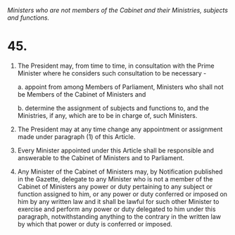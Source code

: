 *Ministers who are not members of the Cabinet and their Ministries, subjects and functions.*

# 45.

1. The President may, from time to time, in consultation with the Prime Minister where he considers such consultation to be necessary -

    a. appoint from among Members of Parliament, Ministers who shall not be Members of the Cabinet of Ministers and

    b. determine the assignment of subjects and functions to, and the Ministries, if any, which are to be in charge of, such Ministers.

2. The President may at any time change any appointment or assignment made under paragraph (1) of this Article.

3. Every Minister appointed under this Article shall be responsible and answerable to the Cabinet of Ministers and to Parliament.

4. Any Minister of the Cabinet of Ministers may, by Notification published in the Gazette, delegate to any Minister who is not a member of the Cabinet of Ministers any power or duty pertaining to any subject or function assigned to him, or any power or duty conferred or imposed on him by any written law and it shall be lawful for such other Minister to exercise and perform any power or duty delegated to him under this paragraph, notwithstanding anything to the contrary in the written law by which that power or duty is conferred or imposed.